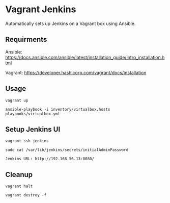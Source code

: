# Vagrant Jenkins

Automatically sets up Jenkins on a Vagrant box using Ansible.

## Requirments

Ansible: https://docs.ansible.com/ansible/latest/installation_guide/intro_installation.html

Vagrant: https://developer.hashicorp.com/vagrant/docs/installation

## Usage

```vagrant up```

```ansible-playbook -i inventory/virtualbox.hosts playbooks/virtualbox.yml```

## Setup Jenkins UI

```vagrant ssh jenkins```

```sudo cat /var/lib/jenkins/secrets/initialAdminPassword```

```Jenkins URL: http://192.168.56.13:8080/```

## Cleanup

```vagrant halt``` 

```vagrant destroy -f```
